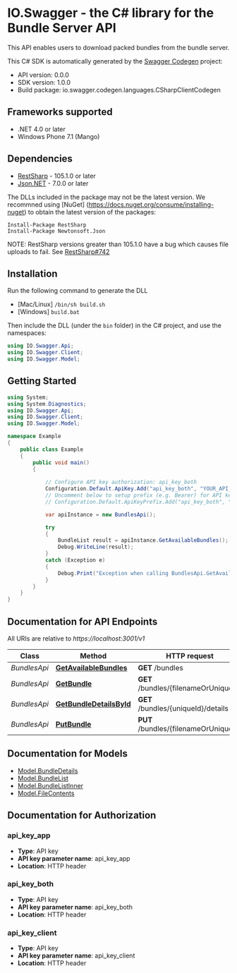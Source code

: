 # IO.Swagger - the C# library for the Bundle Server API

This API enables users to download packed bundles from the bundle server.

This C# SDK is automatically generated by the [Swagger Codegen](https://github.com/swagger-api/swagger-codegen) project:

- API version: 0.0.0
- SDK version: 1.0.0
- Build package: io.swagger.codegen.languages.CSharpClientCodegen

<a name="frameworks-supported"></a>
## Frameworks supported
- .NET 4.0 or later
- Windows Phone 7.1 (Mango)

<a name="dependencies"></a>
## Dependencies
- [RestSharp](https://www.nuget.org/packages/RestSharp) - 105.1.0 or later
- [Json.NET](https://www.nuget.org/packages/Newtonsoft.Json/) - 7.0.0 or later

The DLLs included in the package may not be the latest version. We recommned using [NuGet] (https://docs.nuget.org/consume/installing-nuget) to obtain the latest version of the packages:
```
Install-Package RestSharp
Install-Package Newtonsoft.Json
```

NOTE: RestSharp versions greater than 105.1.0 have a bug which causes file uploads to fail. See [RestSharp#742](https://github.com/restsharp/RestSharp/issues/742)

<a name="installation"></a>
## Installation
Run the following command to generate the DLL
- [Mac/Linux] `/bin/sh build.sh`
- [Windows] `build.bat`

Then include the DLL (under the `bin` folder) in the C# project, and use the namespaces:
```csharp
using IO.Swagger.Api;
using IO.Swagger.Client;
using IO.Swagger.Model;
```
<a name="getting-started"></a>
## Getting Started

```csharp
using System;
using System.Diagnostics;
using IO.Swagger.Api;
using IO.Swagger.Client;
using IO.Swagger.Model;

namespace Example
{
    public class Example
    {
        public void main()
        {
            
            // Configure API key authorization: api_key_both
            Configuration.Default.ApiKey.Add("api_key_both", "YOUR_API_KEY");
            // Uncomment below to setup prefix (e.g. Bearer) for API key, if needed
            // Configuration.Default.ApiKeyPrefix.Add("api_key_both", "Bearer");

            var apiInstance = new BundlesApi();

            try
            {
                BundleList result = apiInstance.GetAvailableBundles();
                Debug.WriteLine(result);
            }
            catch (Exception e)
            {
                Debug.Print("Exception when calling BundlesApi.GetAvailableBundles: " + e.Message );
            }
        }
    }
}
```

<a name="documentation-for-api-endpoints"></a>
## Documentation for API Endpoints

All URIs are relative to *https://localhost:3001/v1*

Class | Method | HTTP request | Description
------------ | ------------- | ------------- | -------------
*BundlesApi* | [**GetAvailableBundles**](docs/BundlesApi.md#getavailablebundles) | **GET** /bundles | 
*BundlesApi* | [**GetBundle**](docs/BundlesApi.md#getbundle) | **GET** /bundles/{filenameOrUniqueId} | 
*BundlesApi* | [**GetBundleDetailsById**](docs/BundlesApi.md#getbundledetailsbyid) | **GET** /bundles/{uniqueId}/details | 
*BundlesApi* | [**PutBundle**](docs/BundlesApi.md#putbundle) | **PUT** /bundles/{filenameOrUniqueId} | 


<a name="documentation-for-models"></a>
## Documentation for Models

 - [Model.BundleDetails](docs/BundleDetails.md)
 - [Model.BundleList](docs/BundleList.md)
 - [Model.BundleListInner](docs/BundleListInner.md)
 - [Model.FileContents](docs/FileContents.md)


<a name="documentation-for-authorization"></a>
## Documentation for Authorization

<a name="api_key_app"></a>
### api_key_app

- **Type**: API key
- **API key parameter name**: api_key_app
- **Location**: HTTP header

<a name="api_key_both"></a>
### api_key_both

- **Type**: API key
- **API key parameter name**: api_key_both
- **Location**: HTTP header

<a name="api_key_client"></a>
### api_key_client

- **Type**: API key
- **API key parameter name**: api_key_client
- **Location**: HTTP header

